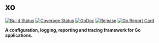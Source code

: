 # xo

[![Build Status](https://travis-ci.org/256dpi/xo.svg?branch=master)](https://travis-ci.org/256dpi/xo)
[![Coverage Status](https://coveralls.io/repos/github/256dpi/xo/badge.svg?branch=master)](https://coveralls.io/github/256dpi/xo?branch=master)
[![GoDoc](https://godoc.org/github.com/256dpi/xo?status.svg)](http://godoc.org/github.com/256dpi/xo)
[![Release](https://img.shields.io/github/release/256dpi/xo.svg)](https://github.com/256dpi/xo/releases)
[![Go Report Card](https://goreportcard.com/badge/github.com/256dpi/xo)](http://goreportcard.com/report/256dpi/xo)

**A configuration, logging, reporting and tracing framework for Go applications.**
